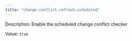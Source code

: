 ```yaml
---
title: "change.conflict.refresh.scheduled"
---
```


Description: Enable the scheduled change conflict checker

Value: `true`